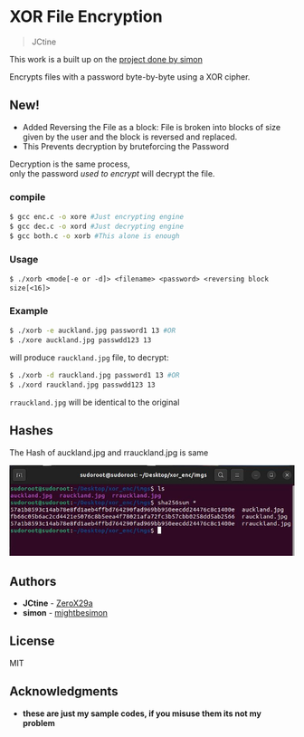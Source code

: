 # XOR File Encryption #


> JCtine

This work is a built up on the [project done by simon](https://github.com/mightbesimon/XOR-file-encryption)

Encrypts files with a password byte-by-byte using a XOR cipher.

## New!
* Added Reversing the File as a block: File is broken into blocks of size given by the user and the block is reversed and replaced.
* This Prevents decryption by bruteforcing the Password 

Decryption is the same process,  
only the password *used to encrypt* will decrypt the file.

### compile ###

```bash
$ gcc enc.c -o xore #Just encrypting engine
$ gcc dec.c -o xord #Just decrypting engine
$ gcc both.c -o xorb #This alone is enough
```

### Usage ###

```
$ ./xorb <mode[-e or -d]> <filename> <password> <reversing block size[<16]>
```

### Example ###
```bash
$ ./xorb -e auckland.jpg password1 13 #OR
$ ./xore auckland.jpg passwdd123 13
```
will produce `rauckland.jpg` file, to decrypt:
```bash
$ ./xorb -d rauckland.jpg password1 13 #OR
$ ./xord rauckland.jpg passwdd123 13
```
`rrauckland.jpg` will be identical to the original
## Hashes
The Hash of auckland.jpg and rrauckland.jpg is same

![hash](./ref_pics/hash.jpg)

## Authors ##
- **JCtine** - [ZeroX29a](https://github.com/ZeroX29a)
- **simon** - [mightbesimon](https://github.com/mightbesimon)

## License ##

MIT

## Acknowledgments ##

- **these are just my sample codes, if you misuse them its not my problem**
